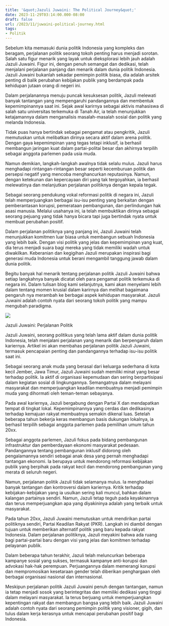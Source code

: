 ```yaml
---
title: '&quot;Jazuli Juwaini: The Political Journey&quot;'
date: 2023-11-29T03:14:00.000-08:00
draft: false
url: /2023/11/juwaini-political-journey.html
tags: 
- Politik
---
```


  

Sebelum kita memasuki dunia politik Indonesia yang kompleks dan beragam, perjalanan politik seorang tokoh penting harus menjadi sorotan. Salah satu figur menarik yang layak untuk dieksplorasi lebih jauh adalah Jazuli Juwaini. Figur ini, dengan penuh semangat dan dedikasi, telah menjalani perjalanan panjang dan menarik dalam dunia politik Indonesia. Jazuli Juwaini bukanlah sekadar pemimpin politik biasa, dia adalah arsitek penting di balik perubahan kebijakan publik yang berdampak pada kehidupan jutaan orang di negeri ini.

  

Dalam perjalanannya menuju puncak kesuksesan politik, Jazuli melewati banyak tantangan yang mempengaruhi pandangannya dan membentuk kepemimpinannya saat ini. Sejak awal karirnya sebagai aktivis mahasiswa di salah satu universitas terkemuka di Tanah Air, ia telah menunjukkan ketajamannya dalam menganalisis masalah-masalah sosial dan politik yang melanda Indonesia.

  

Tidak puas hanya bertindak sebagai pengamat atau pengkritik, Jazuli memutuskan untuk melibatkan dirinya secara aktif dalam arena politik. Dengan gaya kepemimpinan yang tegas tetapi inklusif, ia berhasil membangun jaringan kuat dalam partai-politai besar dan akhirnya terpilih sebagai anggota parlemen pada usia muda.

  

Namun demikian, langkah-langkah awalnya tidak selalu mulus. Jazuli harus menghadapi rintangan-rintangan besar seperti kecemburuan politik dan persepsi negatif yang mencoba menghancurkan reputasinya. Namun, dengan ketekunan dan kepercayaan diri yang tak tergoyahkan, ia berhasil melewatinya dan melanjutkan perjalanan politiknya dengan kepala tegak.

  

Sebagai seorang pendukung vokal reformasi politik di negara ini, Jazuli telah memperjuangkan berbagai isu-isu penting yang berkaitan dengan pemberantasan korupsi, pemerataan pembangunan, dan perlindungan hak asasi manusia. Melalui usahanya ini, ia telah membuktikan dirinya sebagai seorang pejuang yang tidak hanya bicara tapi juga bertindak nyata untuk membuat perubahan positif.

  

Dalam perjalanan politiknya yang panjang ini, Jazuli Juwaini telah menunjukkan komitmen luar biasa untuk membangun sebuah Indonesia yang lebih baik. Dengan visi politik yang jelas dan kepemimpinan yang kuat, dia terus menjadi suara bagi mereka yang tidak memiliki wadah untuk diwakilkan. Keberanian dan kegigihan Jazuli merupakan inspirasi bagi generasi muda Indonesia untuk berani mengambil tanggung jawab dalam dunia politik.

  

Begitu banyak hal menarik tentang perjalanan politik Jazuli Juwaini bahwa setiap langkahnya banyak dicatat oleh para pengamat politik terkemuka di negara ini. Dalam tulisan blog kami selanjutnya, kami akan menyelami lebih dalam tentang momen krusial dalam karirnya dan melihat bagaimana pengaruh nya merambah ke berbagai aspek kehidupan masyarakat. Jazuli Juwaini adalah contoh nyata dari seorang tokoh politik yang mampu mengubah paradigma.

  

![](https://pks.id/contentAsset/resize-image/97d03269-6761-4ecd-b4d2-95d5a97fe585/image/?byInode=true&h=768)

  

Jazuli Juwaini: Perjalanan Politik

  

Jazuli Juwaini, seorang politikus yang telah lama aktif dalam dunia politik Indonesia, telah menjalani perjalanan yang menarik dan berpengaruh dalam kariernya. Artikel ini akan membahas perjalanan politik Jazuli Juwaini, termasuk pencapaian penting dan pandangannya terhadap isu-isu politik saat ini.

  

Sebagai seorang anak muda yang berasal dari keluarga sederhana di kota kecil Jember, Jawa Timur, Jazuli Juwaini sudah memiliki minat yang besar terhadap politik. Ia aktif di organisasi kepemudaan dan sering berpartisipasi dalam kegiatan sosial di lingkungannya. Semangatnya dalam melayani masyarakat dan memperjuangkan keadilan membuatnya menjadi pemimpin muda yang dihormati oleh teman-teman sebayanya.

  

Pada awal kariernya, Jazuli bergabung dengan Partai X dan mendapatkan tempat di tingkat lokal. Kepemimpinannya yang cerdas dan dedikasinya terhadap kemajuan rakyat membuatnya semakin dikenal luas. Setelah beberapa tahun bekerja keras membangun basis dukungan lokalnya, ia berhasil terpilih sebagai anggota parlemen pada pemilihan umum tahun 20xx.

  

Sebagai anggota parlemen, Jazuli fokus pada bidang pembangunan infrastruktur dan pemberdayaan ekonomi masyarakat pedesaan. Pandangannya tentang pembangunan inklusif didorong oleh pengalamannya sendiri sebagai anak desa yang pernah menghadapi tantangan ekonomi. Ia berupaya untuk mendorong reformasi kebijakan publik yang berpihak pada rakyat kecil dan mendorong pembangunan yang merata di seluruh negeri.

  

Namun, perjalanan politik Jazuli tidak selamanya mulus. Ia menghadapi banyak tantangan dan kontroversi dalam kariernya. Kritik terhadap kebijakan-kebijakan yang ia usulkan sering kali muncul, bahkan dalam kalangan partainya sendiri. Namun, Jazuli tetap teguh pada keyakinannya dan terus memperjuangkan apa yang diyakininya adalah yang terbaik untuk masyarakat.

  

Pada tahun 20xx, Jazuli Juwaini memutuskan untuk mendirikan partai politiknya sendiri, Partai Keadilan Rakyat (PKR). Langkah ini diambil dengan tujuan untuk memberikan alternatif politik yang baru kepada rakyat Indonesia. Dalam perjalanan politiknya, Jazuli meyakini bahwa ada ruang bagi partai-partai baru dengan visi yang jelas dan komitmen terhadap pelayanan publik.

  

Dalam beberapa tahun terakhir, Jazuli telah meluncurkan beberapa kampanye sosial yang sukses, termasuk kampanye anti-korupsi dan advokasi hak-hak perempuan. Perjuangannya dalam memerangi korupsi dan mempromosikan kesetaraan gender telah diberikan penghargaan oleh berbagai organisasi nasional dan internasional.

  

Meskipun perjalanan politik Jazuli Juwaini penuh dengan tantangan, namun ia tetap menjadi sosok yang berintegritas dan memiliki dedikasi yang tinggi dalam melayani masyarakat. Ia terus berjuang untuk memperjuangkan kepentingan rakyat dan membangun bangsa yang lebih baik. Jazuli Juwaini adalah contoh nyata dari seorang pemimpin politik yang visioner, gigih, dan tulus dalam kerja kerasnya untuk mencapai perubahan positif bagi Indonesia.